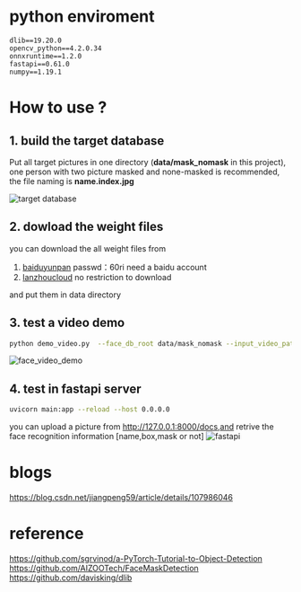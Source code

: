 # python enviroment
```
dlib==19.20.0
opencv_python==4.2.0.34
onnxruntime==1.2.0
fastapi==0.61.0
numpy==1.19.1
```

# How to use ?
##  1. build the target database
Put all target pictures in one directory (**data/mask_nomask** in this project), one person with two picture masked and none-masked is recommended, the file naming is **name.index.jpg**

![ target database](https://img-blog.csdnimg.cn/20200813183849696.png?#pic_center)
## 2. dowload the weight files
you can download the all weight files from 
1. [baiduyunpan](https://pan.baidu.com/s/1i9i7Y3eclsiz95BSMl0NUA) passwd：60ri  need a baidu account
2. [lanzhoucloud](https://wws.lanzous.com/igD2Ymgphfa)   no restriction to download

and put them in data directory

## 3. test a video demo

```bash
python demo_video.py  --face_db_root data/mask_nomask --input_video_path 0.mp4 --output_video_path output.mp4
```
![face_video_demo](https://img-blog.csdnimg.cn/20200813221028400.gif#pic_center)
## 4. test in fastapi server

```bash
uvicorn main:app --reload --host 0.0.0.0
```
you can upload a picture from http://127.0.0.1:8000/docs,and retrive the face recognition information [name,box,mask or not]
![fastapi](https://img-blog.csdnimg.cn/20200813221935981.jpg#pic_center)

# blogs
https://blog.csdn.net/jiangpeng59/article/details/107986046

# reference
https://github.com/sgrvinod/a-PyTorch-Tutorial-to-Object-Detection
https://github.com/AIZOOTech/FaceMaskDetection
https://github.com/davisking/dlib
